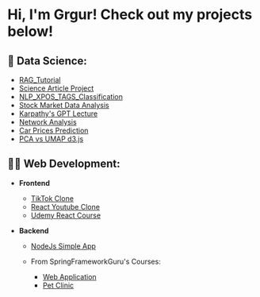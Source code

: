 <h1>Hi, I'm Grgur! Check out my projects below!</h1>


<h2>🤖 Data Science:</h2>

  - [RAG_Tutorial](https://github.com/GrgZiv/RAG_Tutorial)
  - [Science Article Project](https://github.com/GrgZiv/Science_Article_Project/tree/main)
  - [NLP_XPOS_TAGS_Classification](https://github.com/GrgZiv/XPOS-MULTEXT-East-POS)    
  - [Stock Market Data Analysis](https://github.com/GrgZiv/Stock_Market_Data_Analysis)
  - [Karpathy's GPT Lecture](https://github.com/GrgZiv/Karpathy_GPT_lecture)
  - [Network Analysis](https://github.com/GrgZiv/Network-Analysis)
  - [Car Prices Prediction](https://github.com/GrgZiv/Car_Prices_Prediction)
  - [PCA vs UMAP d3.js](https://github.com/GrgZiv/PCA-vs-UMAP-in-d3js)
  
<h2>👨‍💻 Web Development:</h2>

- <b>Frontend</b>
  - [TikTok Clone](https://github.com/GrgZiv/TikTok_clone)
  - [React Youtube Clone](https://github.com/GrgZiv/React_Youtube_Clone)
  - [Udemy React Course](https://github.com/GrgZiv/Udemy_React_Course)

- <b>Backend</b>
  - [NodeJs Simple App](https://github.com/GrgZiv/Node_JS_API)
    
  - From SpringFrameworkGuru's Courses:
    - [Web Application](https://github.com/GrgZiv/spring5webapp)
    - [Pet Clinic](https://github.com/GrgZiv/sfg-pet-clinic)


